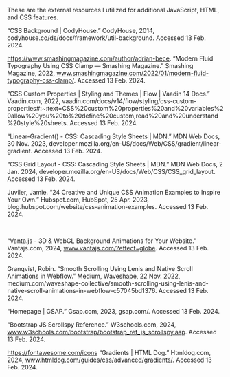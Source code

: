 These are the external resources I utilized for additional JavaScript, HTML, and CSS features.


“CSS Background | CodyHouse.” CodyHouse, 2014, codyhouse.co/ds/docs/framework/util-background. Accessed 13 Feb. 2024.

‌https://www.smashingmagazine.com/author/adrian-bece. “Modern Fluid Typography Using CSS Clamp — Smashing Magazine.” Smashing Magazine, 2022, www.smashingmagazine.com/2022/01/modern-fluid-typography-css-clamp/. Accessed 13 Feb. 2024.

‌“CSS Custom Properties | Styling and Themes | Flow | Vaadin 14 Docs.” Vaadin.com, 2022, vaadin.com/docs/v14/flow/styling/css-custom-properties#:~:text=CSS%20custom%20properties%20and%20variables%20allow%20you%20to%20define%20custom,read%20and%20understand%20style%20sheets. Accessed 13 Feb. 2024.

‌“Linear-Gradient() - CSS: Cascading Style Sheets | MDN.” MDN Web Docs, 30 Nov. 2023, developer.mozilla.org/en-US/docs/Web/CSS/gradient/linear-gradient. Accessed 13 Feb. 2024.

“CSS Grid Layout - CSS: Cascading Style Sheets | MDN.” MDN Web Docs, 2 Jan. 2024, developer.mozilla.org/en-US/docs/Web/CSS/CSS_grid_layout. Accessed 13 Feb. 2024.

‌Juviler, Jamie. “24 Creative and Unique CSS Animation Examples to Inspire Your Own.” Hubspot.com, HubSpot, 25 Apr. 2023, blog.hubspot.com/website/css-animation-examples. Accessed 13 Feb. 2024.

‌

“Vanta.js - 3D & WebGL Background Animations for Your Website.” Vantajs.com, 2024, www.vantajs.com/?effect=globe. Accessed 13 Feb. 2024.

‌Granqvist, Robin. “Smooth Scrolling Using Lenis and Native Scroll Animations in Webflow.” Medium, Waveshape, 22 Nov. 2022, medium.com/waveshape-collective/smooth-scrolling-using-lenis-and-native-scroll-animations-in-webflow-c57045bd1376. Accessed 13 Feb. 2024.

‌“Homepage | GSAP.” Gsap.com, 2023, gsap.com/. Accessed 13 Feb. 2024.

‌“Bootstrap JS Scrollspy Reference.” W3schools.com, 2024, www.w3schools.com/bootstrap/bootstrap_ref_js_scrollspy.asp. Accessed 13 Feb. 2024.

‌https://fontawesome.com/icons
“Gradients | HTML Dog.” Htmldog.com, 2024, www.htmldog.com/guides/css/advanced/gradients/. Accessed 13 Feb. 2024.

‌
